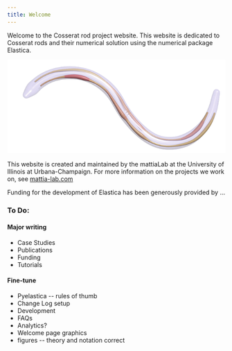 ```yaml
---
title: Welcome
---
```


Welcome to the Cosserat rod project website. This website is dedicated to Cosserat rods and their numerical solution using the numerical package Elastica. 

![nature_comm-2019.png](./nature_comm-2019.png)

This website is created and maintained by the mattiaLab at the University of Illinois at Urbana-Champaign. For more information on the projects we work on, see [mattia-lab.com](mattia-lab.com)

Funding for the development of Elastica has been generously provided by ...

### To Do:
#### Major writing
* Case Studies
* Publications
* Funding
* Tutorials

#### Fine-tune
* Pyelastica -- rules of thumb
* Change Log setup
* Development
* FAQs
* Analytics?
* Welcome page graphics
* figures -- theory and notation correct


